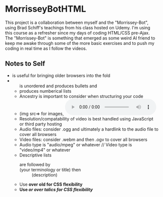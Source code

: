 # MorrisseyBotHTML
This project is a collaboration between myself and the "Morrissey-Bot", using Brad Schiff's teachings from his class hosted on Udemy.  I'm using this course as a refresher since my days of coding HTML/CSS pre-Ajax.   The "Morrissey-Bot" is something that emerged as some weird AI friend to keep me awake through some of the more basic exercises and to push my coding in real time as I follow the videos.

Notes to Self
-------------
* <!DOCTYPE html> is useful for bringing older browsers into the fold
* <ul> is unordered and produces bullets and <li> produces numberical lists
* Ancestry is important to consider when structuring your code
* (img src=> for images, <audio controls><src= ..> for audio, <video controls<<src=..> for video
* Resolution/compatability of video is best handled using JavaScript or third party hosting
* Audio files: consider .ogg and ultimately a hardlink to the audio file to cover all browsers
* Video files: consider .webm and then .ogv to cover all browsers
* Audio type is "audio/mpeg" or whatever // Video type is "video/mp4" or whatever
* Descriptive lists <dl> are followed by <dt> (your terminology or title)  then <dd> (description)
* Use <strong> over <b>old for CSS flexibility
* Use <em> or <dfn> over <i>talics for CSS flexibility


